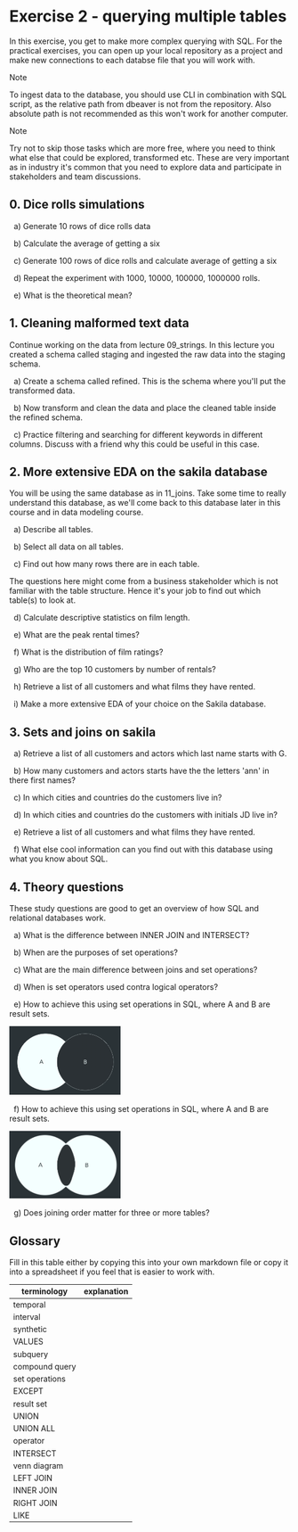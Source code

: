 # Exercise 2 - querying multiple tables

In this exercise, you get to make more complex querying with SQL. For the practical exercises, you can open up your local repository as a project and make new connections to each databse file that you will work with.

> [!NOTE]
> To ingest data to the database, you should use CLI in combination with SQL script, as the relative path from dbeaver is not from the repository. Also absolute path is not recommended as this won't work for another computer.

> [!NOTE]
> Try not to skip those tasks which are more free, where you need to think what else that could be explored, transformed etc. These are very important as in industry it's common that you need to explore data and participate in stakeholders and team discussions.

## 0. Dice rolls simulations

&nbsp; a) Generate 10 rows of dice rolls data

&nbsp; b) Calculate the average of getting a six

&nbsp; c) Generate 100 rows of dice rolls and calculate average of getting a six

&nbsp; d) Repeat the experiment with 1000, 10000, 100000, 1000000 rolls.

<!-- Can you make these in the same query, so you get one column for each experiment?

The result set could look similar to this

| 10 rolls | 100 | 1000 | 10000 | 100000 | 1000000 |
| -------- | --- | ---- | ----- | ------ | ------- |
| 0.5      | 0.2 | ...  | ...   | ...    | ...     | -->

&nbsp; e) What is the theoretical mean?

## 1. Cleaning malformed text data

Continue working on the data from lecture 09_strings. In this lecture you created a schema called staging and ingested the raw data into the staging schema.

&nbsp; a) Create a schema called refined. This is the schema where you'll put the transformed data.

&nbsp; b) Now transform and clean the data and place the cleaned table inside the refined schema.

&nbsp; c) Practice filtering and searching for different keywords in different columns. Discuss with a friend why this could be useful in this case.

## 2. More extensive EDA on the sakila database

You will be using the same database as in 11_joins. Take some time to really understand this database, as we'll come back to this database later in this course and in data modeling course.

&nbsp; a) Describe all tables.

&nbsp; b) Select all data on all tables.

&nbsp; c) Find out how many rows there are in each table.

The questions here might come from a business stakeholder which is not familiar with the table structure. Hence it's your job to find out which table(s) to look at.

&nbsp; d) Calculate descriptive statistics on film length.

&nbsp; e) What are the peak rental times?

&nbsp; f) What is the distribution of film ratings?

&nbsp; g) Who are the top 10 customers by number of rentals?

&nbsp; h) Retrieve a list of all customers and what films they have rented.

&nbsp; i) Make a more extensive EDA of your choice on the Sakila database.

## 3. Sets and joins on sakila

&nbsp; a) Retrieve a list of all customers and actors which last name starts with G.

&nbsp; b) How many customers and actors starts have the the letters 'ann' in there first names?

&nbsp; c) In which cities and countries do the customers live in?

&nbsp; d) In which cities and countries do the customers with initials JD live in?

&nbsp; e) Retrieve a list of all customers and what films they have rented.

&nbsp; f) What else cool information can you find out with this database using what you know about SQL. 

## 4. Theory questions

These study questions are good to get an overview of how SQL and relational databases work.

&nbsp; a) What is the difference between INNER JOIN and INTERSECT?

&nbsp; b) When are the purposes of set operations?

&nbsp; c) What are the main difference between joins and set operations?

&nbsp; d) When is set operators used contra logical operators?

&nbsp; e) How to achieve this using set operations in SQL, where A and B are result sets.

<img src ="https://github.com/kokchun/assets/blob/main/sql/set_question_1.png?raw=true" width = 200>

&nbsp; f) How to achieve this using set operations in SQL, where A and B are result sets.

<img src ="https://github.com/kokchun/assets/blob/main/sql/set_question_2.png?raw=true" width = 200>

&nbsp; g) Does joining order matter for three or more tables?

## Glossary

Fill in this table either by copying this into your own markdown file or copy it into a spreadsheet if you feel that is easier to work with.

| terminology    | explanation |
| -------------- | ----------- |
| temporal       |             |
| interval       |             |
| synthetic      |             |
| VALUES         |             |
| subquery       |             |
| compound query |             |
| set operations |             |
| EXCEPT         |             |
| result set     |             |
| UNION          |             |
| UNION ALL      |             |
| operator       |             |
| INTERSECT      |             |
| venn diagram   |             |
| LEFT JOIN      |             |
| INNER JOIN     |             |
| RIGHT JOIN     |             |
| LIKE           |             |


